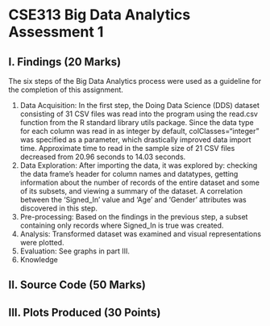 # CSE313 Big Data Analytics Assessment 1

## I. Findings (20 Marks)
The six steps of the Big Data Analytics process were used as a guideline for the completion of this assignment.
1. Data Acquisition: In the first step, the Doing Data Science (DDS) dataset consisting of 31 CSV files was read into the program using the read.csv function from the R standard library utils package. Since the data type for each column was read in as integer by default, colClasses=“integer” was specified as a parameter, which drastically improved data import time. Approximate time to read in the sample size of 21 CSV files decreased from 20.96 seconds to 14.03 seconds.
2. Data Exploration: After importing the data, it was explored by: checking the data frame’s header for column names and datatypes, getting information about the number of records of the entire dataset and some of its subsets, and viewing a summary of the dataset. A correlation between the ‘Signed_In’ value and ‘Age’ and ‘Gender’ attributes was discovered in this step.
3. Pre-processing: Based on the findings in the previous step, a subset containing only records where Signed_In is true was created.
4. Analysis: Transformed dataset was examined and visual representations were plotted.
5. Evaluation: See graphs in part III.
6. Knowledge

## II. Source Code (50 Marks)

## III. Plots Produced (30 Points)